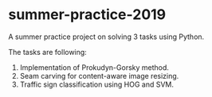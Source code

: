 # summer-practice-2019
A summer practice project on solving 3 tasks using Python.

The tasks are following:
  1. Implementation of Prokudyn-Gorsky method.
  2. Seam carving for content-aware image resizing.
  3. Traffic sign classification using HOG and SVM.
